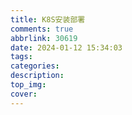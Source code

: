 ```yaml
---
title: K8S安装部署
comments: true
abbrlink: 30619
date: 2024-01-12 15:34:03
tags:
categories:
description:
top_img:
cover:
---
```

